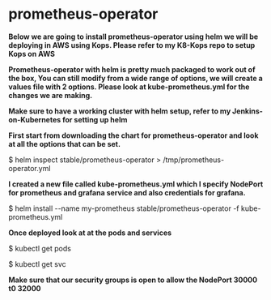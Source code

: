 # prometheus-operator

**Below we are going to install prometheus-operator using helm we will be deploying in AWS using Kops. Please refer to my K8-Kops repo to setup Kops on AWS**

**Prometheus-operator with helm is pretty much packaged to work out of the box, You can still modify from a wide range of options, we will create a values file with 2 options. Please look at kube-prometheus.yml for the changes we are making.**

**Make sure to have a working cluster with helm setup, refer to my Jenkins-on-Kubernetes for setting up helm**

**First start from downloading the chart for prometheus-operator and look at all the options that can be set.**

$ helm inspect stable/prometheus-operator > /tmp/prometheus-operator.yml

**I created a new file called kube-prometheus.yml which I specify NodePort for prometheus and grafana service and also credentials for grafana.**

$ helm install --name my-prometheus stable/prometheus-operator -f kube-prometheus.yml

**Once deployed look at at the pods and services**

$ kubectl get pods

$ kubectl get svc

**Make sure that our security groups is open to allow the NodePort 30000 t0 32000**

